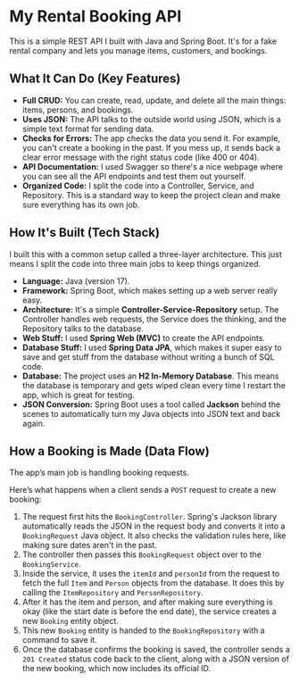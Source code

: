 # My Rental Booking API

This is a simple REST API I built with Java and Spring Boot. It's for a fake rental company and lets you manage items, customers, and bookings.

## What It Can Do (Key Features)

* **Full CRUD:** You can create, read, update, and delete all the main things: items, persons, and bookings.
* **Uses JSON:** The API talks to the outside world using JSON, which is a simple text format for sending data.
* **Checks for Errors:** The app checks the data you send it. For example, you can't create a booking in the past. If you mess up, it sends back a clear error message with the right status code (like 400 or 404).
* **API Documentation:** I used Swagger so there's a nice webpage where you can see all the API endpoints and test them out yourself.
* **Organized Code:** I split the code into a Controller, Service, and Repository. This is a standard way to keep the project clean and make sure everything has its own job.

## How It's Built (Tech Stack)

I built this with a common setup called a three-layer architecture. This just means I split the code into three main jobs to keep things organized.

* **Language:** Java (version 17).
* **Framework:** Spring Boot, which makes setting up a web server really easy.
* **Architecture:** It's a simple **Controller-Service-Repository** setup. The Controller handles web requests, the Service does the thinking, and the Repository talks to the database.
* **Web Stuff:** I used **Spring Web (MVC)** to create the API endpoints.
* **Database Stuff:** I used **Spring Data JPA**, which makes it super easy to save and get stuff from the database without writing a bunch of SQL code.
* **Database:** The project uses an **H2 In-Memory Database**. This means the database is temporary and gets wiped clean every time I restart the app, which is great for testing.
* **JSON Conversion:** Spring Boot uses a tool called **Jackson** behind the scenes to automatically turn my Java objects into JSON text and back again.

## How a Booking is Made (Data Flow)

The app’s main job is handling booking requests.

Here’s what happens when a client sends a `POST` request to create a new booking:

1.  The request first hits the `BookingController`. Spring's Jackson library automatically reads the JSON in the request body and converts it into a `BookingRequest` Java object. It also checks the validation rules here, like making sure dates aren't in the past.
2.  The controller then passes this `BookingRequest` object over to the `BookingService`.
3.  Inside the service, it uses the `itemId` and `personId` from the request to fetch the full `Item` and `Person` objects from the database. It does this by calling the `ItemRepository` and `PersonRepository`.
4.  After it has the item and person, and after making sure everything is okay (like the start date is before the end date), the service creates a new `Booking` entity object.
5.  This new `Booking` entity is handed to the `BookingRepository` with a command to save it.
6.  Once the database confirms the booking is saved, the controller sends a `201 Created` status code back to the client, along with a JSON version of the new booking, which now includes its official ID.